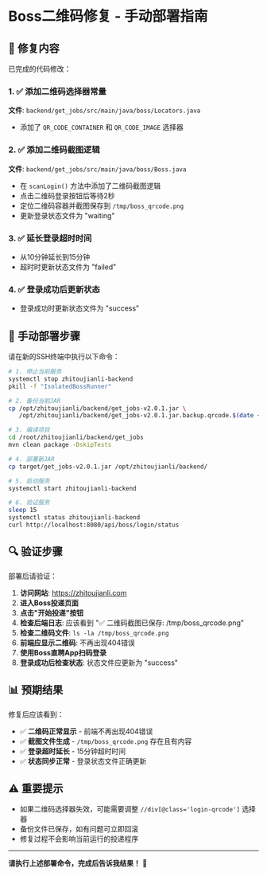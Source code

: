 # Boss二维码修复 - 手动部署指南

## 🎯 修复内容

已完成的代码修改：

### 1. ✅ 添加二维码选择器常量
**文件**: `backend/get_jobs/src/main/java/boss/Locators.java`
- 添加了 `QR_CODE_CONTAINER` 和 `QR_CODE_IMAGE` 选择器

### 2. ✅ 添加二维码截图逻辑
**文件**: `backend/get_jobs/src/main/java/boss/Boss.java`
- 在 `scanLogin()` 方法中添加了二维码截图逻辑
- 点击二维码登录按钮后等待2秒
- 定位二维码容器并截图保存到 `/tmp/boss_qrcode.png`
- 更新登录状态文件为 "waiting"

### 3. ✅ 延长登录超时时间
- 从10分钟延长到15分钟
- 超时时更新状态文件为 "failed"

### 4. ✅ 登录成功后更新状态
- 登录成功时更新状态文件为 "success"

## 🚀 手动部署步骤

请在新的SSH终端中执行以下命令：

```bash
# 1. 停止当前服务
systemctl stop zhitoujianli-backend
pkill -f "IsolatedBossRunner"

# 2. 备份当前JAR
cp /opt/zhitoujianli/backend/get_jobs-v2.0.1.jar \
   /opt/zhitoujianli/backend/get_jobs-v2.0.1.jar.backup.qrcode.$(date +%Y%m%d_%H%M%S)

# 3. 编译项目
cd /root/zhitoujianli/backend/get_jobs
mvn clean package -DskipTests

# 4. 部署新JAR
cp target/get_jobs-v2.0.1.jar /opt/zhitoujianli/backend/

# 5. 启动服务
systemctl start zhitoujianli-backend

# 6. 验证服务
sleep 15
systemctl status zhitoujianli-backend
curl http://localhost:8080/api/boss/login/status
```

## 🔍 验证步骤

部署后请验证：

1. **访问网站**: https://zhitoujianli.com
2. **进入Boss投递页面**
3. **点击"开始投递"按钮**
4. **检查后端日志**: 应该看到 "✅ 二维码截图已保存: /tmp/boss_qrcode.png"
5. **检查二维码文件**: `ls -la /tmp/boss_qrcode.png`
6. **前端应显示二维码**: 不再出现404错误
7. **使用Boss直聘App扫码登录**
8. **登录成功后检查状态**: 状态文件应更新为 "success"

## 📊 预期结果

修复后应该看到：
- ✅ **二维码正常显示** - 前端不再出现404错误
- ✅ **截图文件生成** - `/tmp/boss_qrcode.png` 存在且有内容
- ✅ **登录超时延长** - 15分钟超时时间
- ✅ **状态同步正常** - 登录状态文件正确更新

## ⚠️ 重要提示

- 如果二维码选择器失效，可能需要调整 `//div[@class='login-qrcode']` 选择器
- 备份文件已保存，如有问题可立即回滚
- 修复过程不会影响当前运行的投递程序

---

**请执行上述部署命令，完成后告诉我结果！** 🚀


